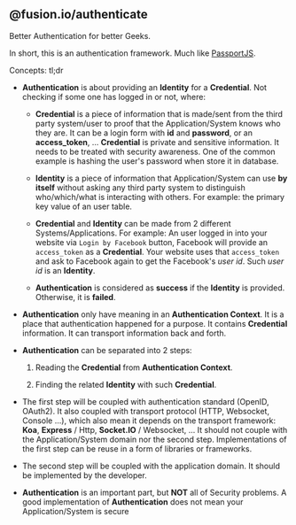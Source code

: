 @fusion.io/authenticate
-----------------------

Better Authentication for better Geeks.


In short, this is an authentication framework.
Much like [PassportJS](http://www.passportjs.org/).

Concepts: tl;dr

 - **Authentication** is about providing an **Identity** for a **Credential**.
 Not checking if some one has logged in or not, where:

    - **Credential** is a piece of information that is made/sent from the third party system/user to proof that the Application/System knows who they are.
    It can be a login form with **id** and **password**, or an **access_token**, ...
    **Credential** is private and sensitive information. It needs to be treated with security awareness.
    One of the common example is hashing the user's password when store it in database.

    - **Identity** is a piece of information that Application/System can use **by itself** without asking any third party system to distinguish who/which/what is interacting with others.
    For example: the primary key value of an user table.

    - **Credential** and **Identity** can be made from 2 different Systems/Applications.
    For example: An user logged in into your website via `Login by Facebook` button,
    Facebook will provide an `access_token` as a **Credential**.
    Your website uses that `access_token` and ask to Facebook again to get the Facebook's *user id*. Such *user id* is an **Identity**.

    - **Authentication** is considered as **success** if the **Identity** is provided. Otherwise, it is **failed**.

 - **Authentication** only have meaning in an **Authentication Context**.
 It is a place that authentication happened for a purpose.
 It contains **Credential** information.
 It can transport information back and forth.

 - **Authentication** can be separated into 2 steps:

    1. Reading the **Credential** from **Authentication Context**.

    2. Finding the related **Identity** with such **Credential**.

 - The first step will be coupled with authentication standard (OpenID, OAuth2).
 It also coupled with transport protocol (HTTP, Websocket, Console ...),
 which also mean it depends on the transport framework: **Koa**, **Express** / Http, **Socket.IO** / Websocket, ...
 It should not couple with the Application/System domain nor the second step.
 Implementations of the first step can be reuse in a form of libraries or frameworks.

 - The second step will be coupled with the application domain. It should be implemented by the developer.


 - **Authentication** is an important part, but **NOT** all of Security problems.
 A good implementation of **Authentication** does not mean your Application/System is secure